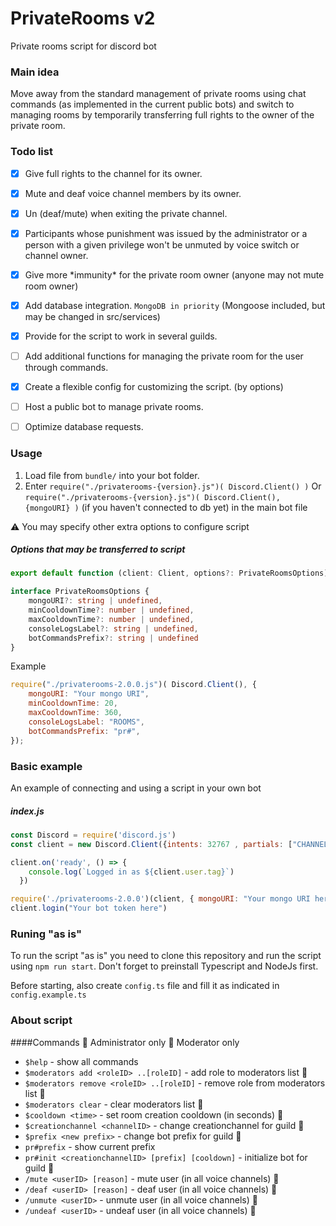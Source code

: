 # PrivateRooms v2
Private rooms script for discord bot

### Main idea
Move away from the standard management of private rooms using chat commands (as implemented in the current public bots) and switch to managing rooms by temporarily transferring full rights to the owner of the private room.

### Todo list
- [x] Give full rights to the channel for its owner.
- [x] Mute and deaf voice channel members by its owner.
- [X] Un (deaf/mute) when exiting the private channel.
- [x] Participants whose punishment was issued by the administrator or a person with a given privilege won't be unmuted by voice switch or channel owner.
- [x] Give more \*immunity* for the private room owner (anyone may not mute room owner)
- [x] Add database integration. `MongoDB in priority` (Mongoose included, but may be changed in src/services)
- [x] Provide for the script to work in several guilds.
- [ ] Add additional functions for managing the private room for the user through commands.
- [x] Create a flexible config for customizing the script. (by options)
- [ ] Host a public bot to manage private rooms.
- [ ] Optimize database requests.


### Usage
1. Load file from `bundle/` into your bot folder.
2. Enter `require("./privaterooms-{version}.js")( Discord.Client() )` Or `require("./privaterooms-{version}.js")( Discord.Client(), {mongoURI} )` (if you haven't connected to db yet) in the main bot file

⚠️ You may specify other extra options to configure script


##### Options that may be transferred to script
```ts
export default function (client: Client, options?: PrivateRoomsOptions);

interface PrivateRoomsOptions {
    mongoURI?: string | undefined,
    minCooldownTime?: number | undefined,
    maxCooldownTime?: number | undefined,
    consoleLogsLabel?: string | undefined,
    botCommandsPrefix?: string | undefined
}
```
Example
```js
require("./privaterooms-2.0.0.js")( Discord.Client(), {
    mongoURI: "Your mongo URI",
    minCooldownTime: 20,
    maxCooldownTime: 360,
    consoleLogsLabel: "ROOMS",
    botCommandsPrefix: "pr#",
});
```

### Basic example
An example of connecting and using a script in your own bot

##### index.js
```js
const Discord = require('discord.js')
const client = new Discord.Client({intents: 32767 , partials: ["CHANNEL", "GUILD_MEMBER", "USER", "MESSAGE"]})

client.on('ready', () => {
    console.log(`Logged in as ${client.user.tag}`)
  })

require('./privaterooms-2.0.0')(client, { mongoURI: "Your mongo URI here" })
client.login("Your bot token here")
```

### Runing "as is"
To run the script "as is" you need to clone this repository and run the script using `npm run start`. 
Don't forget to preinstall Typescript and NodeJs first.

Before starting, also create `config.ts` file and fill it as indicated in `config.example.ts`

### About script
####Commands
🔸 Administrator only 🔹 Moderator only

- `$help` - show all commands
- `$moderators add <roleID> ..[roleID]` - add role to moderators list 🔸
- `$moderators remove <roleID> ..[roleID]` - remove role from moderators list 🔸
- `$moderators clear` - clear moderators list 🔸
- `$cooldown <time>` - set room creation cooldown (in seconds) 🔸
- `$creationchannel <channelID>` - change creationchannel for guild 🔸
- `$prefix <new prefix>` - change bot prefix for guild 🔸
- `pr#prefix` - show current prefix
- `pr#init <creationchannelID> [prefix] [cooldown]` - initialize bot for guild 🔸
- `/mute <userID> [reason]` - mute user (in all voice channels) 🔹
- `/deaf <userID> [reason]` - deaf user (in all voice channels) 🔹
- `/unmute <userID>` - unmute user (in all voice channels) 🔹
- `/undeaf <userID>` - undeaf user (in all voice channels) 🔹